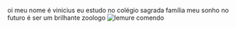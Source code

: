 oi meu nome é vinicius eu estudo no colégio sagrada família meu sonho no futuro é ser um brilhante zoologo
![lemure comendo](https://media1.tenor.com/m/zqPNk6tyo0sAAAAd/lemur-lemur-eating.gif)
